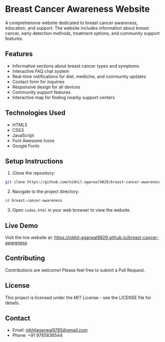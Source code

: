 # Breast Cancer Awareness Website

A comprehensive website dedicated to breast cancer awareness, education, and support. The website includes information about breast cancer, early detection methods, treatment options, and community support features.

## Features

- Informative sections about breast cancer types and symptoms
- Interactive FAQ chat system
- Real-time notifications for diet, medicine, and community updates
- Contact form for inquiries
- Responsive design for all devices
- Community support features
- Interactive map for finding nearby support centers

## Technologies Used

- HTML5
- CSS3
- JavaScript
- Font Awesome Icons
- Google Fonts

## Setup Instructions

1. Clone the repository:
```bash
git clone https://github.com/nikhil-agarwal9829/breast-cancer-awareness.git
```

2. Navigate to the project directory:
```bash
cd breast-cancer-awareness
```

3. Open `index.html` in your web browser to view the website.

## Live Demo

Visit the live website at: https://nikhil-agarwal9829.github.io/breast-cancer-awareness

## Contributing

Contributions are welcome! Please feel free to submit a Pull Request.

## License

This project is licensed under the MIT License - see the LICENSE file for details.

## Contact

- Email: nikhilagarwal9785@gmail.com
- Phone: +91 9785836544 